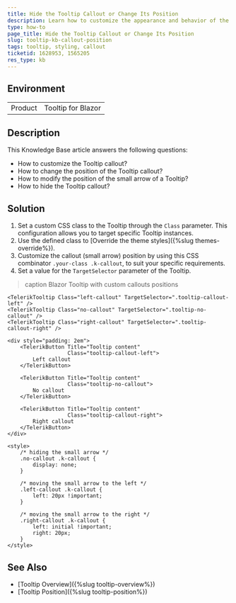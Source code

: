 ```yaml
---
title: Hide the Tooltip Callout or Change Its Position
description: Learn how to customize the appearance and behavior of the Tooltip small arrow, including adjusting the callout position and hiding it when necessary.
type: how-to
page_title: Hide the Tooltip Callout or Change Its Position
slug: tooltip-kb-callout-position
tags: tooltip, styling, callout
ticketid: 1628953, 1565205
res_type: kb
---
```


## Environment

<table>
    <tbody>
        <tr>
            <td>Product</td>
            <td>Tooltip for Blazor</td>
        </tr>
    </tbody>
</table>

## Description
This Knowledge Base article answers the following questions:

* How to customize the Tooltip callout?
* How to change the position of the Tooltip callout?
* How to modify the position of the small arrow of a Tooltip?
* How to hide the Tooltip callout?

## Solution

1. Set a custom CSS class to the Tooltip through the `Class` parameter. This configuration allows you to target specific Tooltip instances.
2. Use the defined class to [Override the theme styles]({%slug themes-override%}).
3. Customize the callout (small arrow) position by using this CSS combinator `.your-class .k-callout`, to suit your specific requirements.
3. Set a value for the `TargetSelector` parameter of the Tooltip.

>caption Blazor Tooltip with custom callouts positions

````CSHTML
<TelerikTooltip Class="left-callout" TargetSelector=".tooltip-callout-left" />
<TelerikTooltip Class="no-callout" TargetSelector=".tooltip-no-callout" />
<TelerikTooltip Class="right-callout" TargetSelector=".tooltip-callout-right" />

<div style="padding: 2em">
    <TelerikButton Title="Tooltip content"
                   Class="tooltip-callout-left">
        Left callout
    </TelerikButton>

    <TelerikButton Title="Tooltip content"
                   Class="tooltip-no-callout">
        No callout
    </TelerikButton>

    <TelerikButton Title="Tooltip content"
                   Class="tooltip-callout-right">
        Right callout
    </TelerikButton>
</div>

<style>
    /* hiding the small arrow */
    .no-callout .k-callout {
        display: none;
    }

    /* moving the small arrow to the left */
    .left-callout .k-callout {
        left: 20px !important;
    }

    /* moving the small arrow to the right */
    .right-callout .k-callout {
        left: initial !important;
        right: 20px;
    }
</style>
````

## See Also
* [Tooltip Overview]({%slug tooltip-overview%})
* [Tooltip Position]({%slug tooltip-position%})